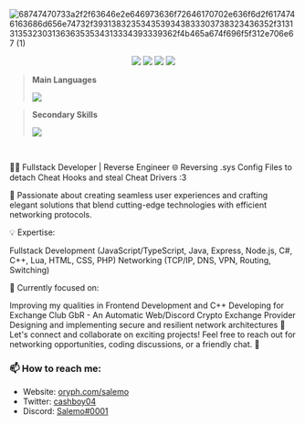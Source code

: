 ![68747470733a2f2f63646e2e646973636f72646170702e636f6d2f6174746163686d656e74732f3931383235343539343833303738323436352f313131353230313636353534313334393339362f4b465a674f696f5f312e706e67 (1)](https://github.com/salemo5m/salemo5m/assets/132095992/a260594e-dffe-44d5-aa04-2980f5051692)



<p align="center">
  <img src="https://img.shields.io/badge/last%20major%20release-april.%202023-important" />
  <img src="https://img.shields.io/badge/@%20-%20%20%20discord.gg/mediodev-informational" />
  <img src="https://img.shields.io/badge/vulnerabilities-low-none" />
  <img src="https://img.shields.io/badge/code%20quality-A%20for%20effort-success" />
</p>

> **Main Languages**
> 
> <a href="https://skillicons.dev">
>    <img src="https://skillicons.dev/icons?i=cs,cpp,css,express,html,js,nodejs,lua,php" />
>  </a>

> **Secondary Skills**
>
> <a href="https://skillicons.dev">
>    <img src="https://skillicons.dev/icons?i=git,figma,ps,java" />
>  </a>


</br>

👨‍💻 Fullstack Developer | Reverse Engineer
🌐 Reversing .sys Config Files to detach Cheat Hooks and steal Cheat Drivers :3

🚀 Passionate about creating seamless user experiences and crafting elegant solutions that blend cutting-edge technologies with efficient networking protocols.

💡 Expertise:

Fullstack Development (JavaScript/TypeScript, Java, Express, Node.js, C#, C++, Lua, HTML, CSS, PHP)
Networking (TCP/IP, DNS, VPN, Routing, Switching)

🎯 Currently focused on:

Improving my qualities in Frontend Development and C++
Developing for Exchange Club GbR - An Automatic Web/Discord Crypto Exchange Provider
Designing and implementing secure and resilient network architectures
🌟 Let's connect and collaborate on exciting projects! Feel free to reach out for networking opportunities, coding discussions, or a friendly chat. 🤝

### 📫 How to reach me:

- Website: [oryph.com/salemo](https://oryph.com/salemo)
- Twitter: [cashboy04](https://twitter.com/cashboy04)
- Discord: [Salemo#0001](https://discord.gg/mediodev)
